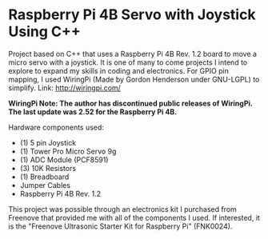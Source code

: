 # Raspberry Pi 4B Servo with Joystick Using C++

Project based on C++ that uses a Raspberry Pi 4B Rev. 1.2 board to move a micro servo with a joystick. 
It is one of many to come projects I intend to explore to expand my skills in coding and electronics. 
For GPIO pin mapping, I used WiringPi (Made by Gordon Henderson under GNU-LGPL) to simplify. 
Link: http://wiringpi.com/

**WiringPi Note: The author has discontinued public releases of WiringPi. The last update was 2.52 for the Raspberry Pi 4B.** 

Hardware components used:
- (1) 5 pin Joystick
- (1) Tower Pro Micro Servo 9g
- (1) ADC Module (PCF8591)
- (3) 10K Resistors
- (1) Breadboard
- Jumper Cables
- Raspberry Pi 4B Rev. 1.2

This project was possible through an electronics kit I purchased from Freenove that provided me
with all of the components I used. If interested, it is the "Freenove Ultrasonic Starter Kit for Raspberry Pi" (FNK0024).
